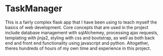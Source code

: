 # TaskManager
This is a fairly complex flask app that I have been using to teach myself the basics of web development. 
Core concepts that are used in the project include database management with sqlAlchemey, processing ajax 
requests, templating with jinja2, styling with css and bootstrap, as well as both back end and front end 
functionality using javascript and python. Altogether, theres hundreds of hours of my own time and experience
in this project.
